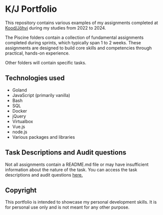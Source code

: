 # K/J Portfolio

This repository contains various examples of my assignments completed at [Kood/Jõhvi](https://kood.tech/et/) during my studies from 2022 to 2024.

The Piscine folders contain a collection of fundamental assignments completed during sprints, which typically span 1 to 2 weeks. These assignments are designed to build core skills and competencies through practical, hands-on experience.

Other folders will contain specific tasks.

## Technologies used

- Goland
- JavaScript (primarily vanilla)
- Bash
- SQL
- Docker
- jQuery
- Virtualbox
- Vue.js
- node.js
- Various packages and libraries

## Task Descriptions and Audit questions

Not all assignments contain a README.md file or may have insufficient information about the nature of the task.
You can access the task descriptions and audit questions [here.](https://github.com/01-edu/public/tree/master/subjects)

## Copyright
This portfolio is intended to showcase my personal development skills. It is for personal use only and is not meant for any other purpose.